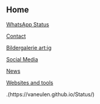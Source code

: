## Home

[WhatsApp Status](https://vaneulen.github.io/Status/)

[Contact](https://vaneulen.github.io/Contact/)

[Bildergalerie art:ig](https://www.artig-muenchen.de/kunstler/manuel-knoedlseder/)

[Social Media](https://vaneulen.github.io/Social-Media/)

[News](https://vaneulen.github.io/news/)

[Websites and tools](https://vaneulen.github.io/web-and-tools/)


<div class="text-purple mb-2">
  .(https://vaneulen.github.io/Status/)
</div>
